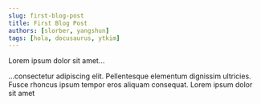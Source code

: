 ```yaml
---
slug: first-blog-post
title: First Blog Post
authors: [slorber, yangshun]
tags: [hola, docusaurus, ytkim]
---
```


Lorem ipsum dolor sit amet...

<!-- truncate -->

...consectetur adipiscing elit. Pellentesque elementum dignissim ultricies. Fusce rhoncus ipsum tempor eros aliquam consequat. Lorem ipsum dolor sit amet
